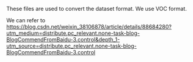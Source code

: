 These files are used to convert the dataset format. We use VOC format.

We can refer to https://blog.csdn.net/weixin_38106878/article/details/88684280?utm_medium=distribute.pc_relevant.none-task-blog-BlogCommendFromBaidu-3.control&depth_1-utm_source=distribute.pc_relevant.none-task-blog-BlogCommendFromBaidu-3.control